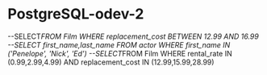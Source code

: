 # PostgreSQL-odev-2

--SELECT*FROM Film  WHERE replacement_cost  BETWEEN  12.99 AND 16.99
--SELECT first_name,last_name FROM actor WHERE first_name IN ('Penelope', 'Nick', 'Ed')
--SELECT*FROM Film WHERE rental_rate IN (0.99,2.99,4.99) AND replacement_cost IN (12.99,15.99,28.99)